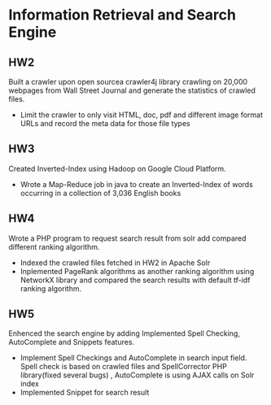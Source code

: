 # Information Retrieval and Search Engine
## HW2
Built a crawler upon open sourcea crawler4j library crawling on 20,000 webpages from Wall Street Journal and generate the statistics of crawled files.
* Limit the crawler to only visit HTML, doc, pdf and different image format URLs and record the meta data for those file types
## HW3
Created Inverted-Index using Hadoop on Google Cloud Platform.
* Wrote a Map-Reduce job in java to create an Inverted-Index of words occurring in a collection of 3,036 English books
## HW4
Wrote a PHP program to request search result from solr add compared different ranking algorithm.
* Indexed the crawled files fetched in HW2 in Apache Solr
* Inplemented PageRank algorithms as another ranking algorithm using NetworkX library and compared the search results with default tf-idf ranking algorithm.
## HW5
Enhenced the search engine by adding	Implemented Spell Checking, AutoComplete and Snippets features.
* Implement Spell Checkings and AutoComplete in search input field. Spell check is based on crawled files and SpellCorrector PHP library(fixed several bugs) , AutoComplete is using AJAX calls on Solr index
* Implemented Snippet for search result
